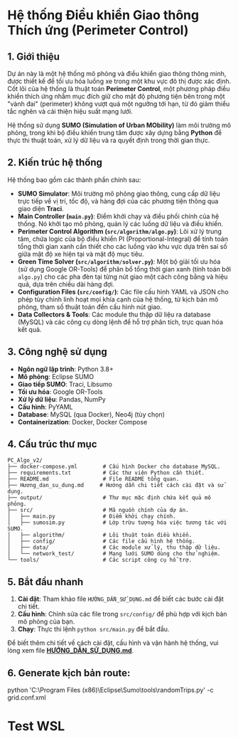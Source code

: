 # Hệ thống Điều khiển Giao thông Thích ứng (Perimeter Control)

## 1. Giới thiệu

Dự án này là một hệ thống mô phỏng và điều khiển giao thông thông minh, được thiết kế để tối ưu hóa luồng xe trong một khu vực đô thị được xác định. Cốt lõi của hệ thống là thuật toán **Perimeter Control**, một phương pháp điều khiển thích ứng nhằm mục đích giữ cho mật độ phương tiện bên trong một "vành đai" (perimeter) không vượt quá một ngưỡng tới hạn, từ đó giảm thiểu tắc nghẽn và cải thiện hiệu suất mạng lưới.

Hệ thống sử dụng **SUMO (Simulation of Urban MObility)** làm môi trường mô phỏng, trong khi bộ điều khiển trung tâm được xây dựng bằng **Python** để thực thi thuật toán, xử lý dữ liệu và ra quyết định trong thời gian thực.

## 2. Kiến trúc hệ thống

Hệ thống bao gồm các thành phần chính sau:

- **SUMO Simulator**: Môi trường mô phỏng giao thông, cung cấp dữ liệu trực tiếp về vị trí, tốc độ, và hàng đợi của các phương tiện thông qua giao diện **Traci**.
- **Main Controller (`main.py`)**: Điểm khởi chạy và điều phối chính của hệ thống. Nó khởi tạo mô phỏng, quản lý các luồng dữ liệu và điều khiển.
- **Perimeter Control Algorithm (`src/algorithm/algo.py`)**: Lõi xử lý trung tâm, chứa logic của bộ điều khiển PI (Proportional-Integral) để tính toán tổng thời gian xanh cần thiết cho các luồng vào khu vực dựa trên sai số giữa mật độ xe hiện tại và mật độ mục tiêu.
- **Green Time Solver (`src/algorithm/solver.py`)**: Một bộ giải tối ưu hóa (sử dụng Google OR-Tools) để phân bổ tổng thời gian xanh (tính toán bởi `algo.py`) cho các pha đèn tại từng nút giao một cách công bằng và hiệu quả, dựa trên chiều dài hàng đợi.
- **Configuration Files (`src/config/`)**: Các file cấu hình YAML và JSON cho phép tùy chỉnh linh hoạt mọi khía cạnh của hệ thống, từ kịch bản mô phỏng, tham số thuật toán đến cấu hình nút giao.
- **Data Collectors & Tools**: Các module thu thập dữ liệu ra database (MySQL) và các công cụ dòng lệnh để hỗ trợ phân tích, trực quan hóa kết quả.

## 3. Công nghệ sử dụng

- **Ngôn ngữ lập trình**: Python 3.8+
- **Mô phỏng**: Eclipse SUMO
- **Giao tiếp SUMO**: Traci, Libsumo
- **Tối ưu hóa**: Google OR-Tools
- **Xử lý dữ liệu**: Pandas, NumPy
- **Cấu hình**: PyYAML
- **Database**: MySQL (qua Docker), Neo4j (tùy chọn)
- **Containerization**: Docker, Docker Compose

## 4. Cấu trúc thư mục

```
PC_Algo_v2/
├── docker-compose.yml        # Cấu hình Docker cho database MySQL.
├── requirements.txt          # Các thư viện Python cần thiết.
├── README.md                 # File README tổng quan.
├── Hương_dan_su_dung.md     # Hướng dẫn chi tiết cách cài đặt và sử dụng.
├── output/                   # Thư mục mặc định chứa kết quả mô phỏng.
├── src/                      # Mã nguồn chính của dự án.
│   ├── main.py               # Điểm khởi chạy chính.
│   ├── sumosim.py            # Lớp trừu tượng hóa việc tương tác với SUMO.
│   ├── algorithm/            # Lõi thuật toán điều khiển.
│   ├── config/               # Các file cấu hình hệ thống.
│   ├── data/                 # Các module xử lý, thu thập dữ liệu.
│   └── network_test/         # Mạng lưới SUMO dùng cho thử nghiệm.
└── tools/                    # Các script công cụ hỗ trợ.
```

## 5. Bắt đầu nhanh

1.  **Cài đặt**: Tham khảo file `HƯỚNG_DẪN_SỬ_DỤNG.md` để biết các bước cài đặt chi tiết.
2.  **Cấu hình**: Chỉnh sửa các file trong `src/config/` để phù hợp với kịch bản mô phỏng của bạn.
3.  **Chạy**: Thực thi lệnh `python src/main.py` để bắt đầu.

Để biết thêm chi tiết về cách cài đặt, cấu hình và vận hành hệ thống, vui lòng xem file **[HƯỚNG_DẪN_SỬ_DỤNG.md](HƯỚNG_DẪN_SỬ_DỤNG.md)**.

## 6. Generate kịch bản route:

python 'C:\Program Files (x86)\Eclipse\Sumo\tools\randomTrips.py' -c grid.conf.xml

# Test WSL